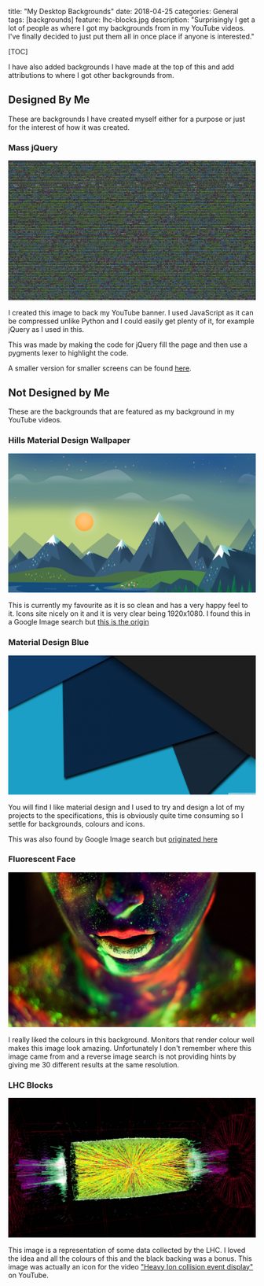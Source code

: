 title: "My Desktop Backgrounds"
date: 2018-04-25
categories: General
tags: [backgrounds]
feature: lhc-blocks.jpg
description: "Surprisingly I get a lot of people as where I got my backgrounds from in my YouTube videos. I've finally decided to just put them all in once place if anyone is interested."

[TOC]

I have also added backgrounds I have made at the top of this and add attributions to where I got other backgrounds from.

## Designed By Me
These are backgrounds I have created myself either for a purpose or just for the interest of how it was created.

### Mass jQuery
![Mass jQuery](/post-assets/my-desktop-backgrounds/mass-jquery.png)

I created this image to back my YouTube banner. I used JavaScript as it can be compressed unlike Python and I could easily get plenty of it, for example jQuery as I used in this.

This was made by making the code for jQuery fill the page and then use a pygments lexer to highlight the code.

A smaller version for smaller screens can be found [here](/post-assets/my-desktop-backgrounds/mass-jquery-small.png).

## Not Designed by Me
These are the backgrounds that are featured as my background in my YouTube videos.

### Hills Material Design Wallpaper
![Hills Material Design Wallpaper](/post-assets/my-desktop-backgrounds/hills-material-design-wallpaper.png)

This is currently my favourite as it is so clean and has a very happy feel to it. Icons site nicely on it and it is very clear being 1920x1080. I found this in a Google Image search but [this is the origin](http://www.baltana.com/abstract/material-design-hd-desktop-wallpaper-23164.html)

### Material Design Blue
![Material Design Blue](/post-assets/my-desktop-backgrounds/material-design-blue.jpg)

You will find I like material design and I used to try and design a lot of my projects to the specifications, this is obviously quite time consuming so I settle for backgrounds, colours and icons.

This was also found by Google Image search but [originated here](http://wallpaperswide.com/material_design-wallpapers.html)

### Fluorescent Face
![Fluorescent Face](/post-assets/my-desktop-backgrounds/fluorescent-face.jpg)

I really liked the colours in this background. Monitors that render colour well makes this image look amazing. Unfortunately I don't remember where this image came from and a reverse image search is not providing hints by giving me 30 different results at the same resolution.

### LHC Blocks
![LHC Blocks](/post-assets/my-desktop-backgrounds/lhc-blocks.jpg)

This image is a representation of some data collected by the LHC. I loved the idea and all the colours of this and the black backing was a bonus. This image was actually an icon for the video ["Heavy Ion collision event display"](https://www.youtube.com/watch?v=fzNSME3h9rs) on YouTube.
